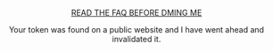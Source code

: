 <p align='center'><a href="FAQ.md"> READ THE FAQ BEFORE DMING ME</a></p>

<p align="center">Your token was found on a public website and I have went ahead and invalidated it.</p>
